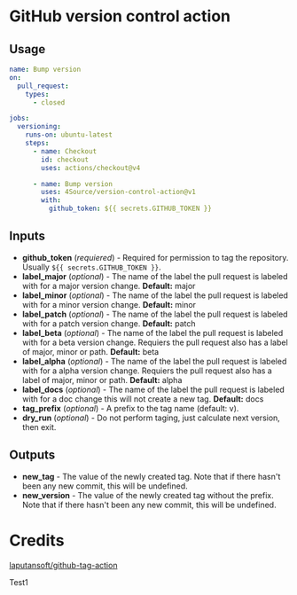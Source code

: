 # GitHub version control action
## Usage
```yaml
name: Bump version
on: 
  pull_request:
    types: 
      - closed

jobs:
  versioning:
    runs-on: ubuntu-latest
    steps: 
      - name: Checkout
        id: checkout
        uses: actions/checkout@v4

      - name: Bump version
        uses: 4Source/version-control-action@v1
        with: 
          github_token: ${{ secrets.GITHUB_TOKEN }}
```
## Inputs
- **github_token** (_requiered_) - Required for permission to tag the repository. Usually ``${{ secrets.GITHUB_TOKEN }}``.
- **label_major** (_optional_) - The name of the label the pull request is labeled with for a major version change. **Default:** major
- **label_minor** (_optional_) - The name of the label the pull request is labeled with for a minor version change. **Default:** minor
- **label_patch** (_optional_) - The name of the label the pull request is labeled with for a patch version change. **Default:** patch
- **label_beta** (_optional_) - The name of the label the pull request is labeled with for a beta version change. Requiers the pull request also has a label of major, minor or path. **Default:** beta
- **label_alpha** (_optional_) - The name of the label the pull request is labeled with for a alpha version change. Requiers the pull request also has a label of major, minor or path. **Default:** alpha
- **label_docs** (_optional_) - The name of the label the pull request is labeled with for a doc change this will not create a new tag. **Default:** docs
- **tag_prefix** (_optional_) - A prefix to the tag name (default: v).
- **dry_run** (_optional_) - Do not perform taging, just calculate next version, then exit.
## Outputs
- **new_tag** - The value of the newly created tag. Note that if there hasn't been any new commit, this will be undefined.
- **new_version** - The value of the newly created tag without the prefix. Note that if there hasn't been any new commit, this will be undefined.
# Credits
[laputansoft/github-tag-action](https://github.com/laputansoft/github-tag-action)

Test1